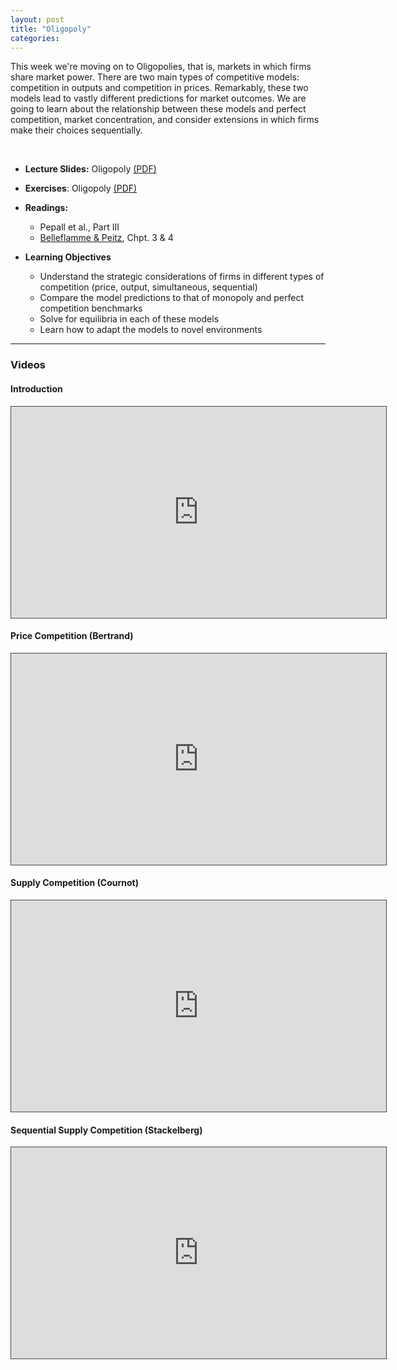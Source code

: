 ```yaml
---
layout: post
title: "Oligopoly"
categories: 
---
```




This week we're moving on to Oligopolies, that is, markets in which firms share market power. There are two main types of competitive models: competition in outputs and competition in prices. Remarkably, these two models lead to vastly different predictions for market outcomes. We are going to learn about the relationship between these models and perfect competition, market concentration, and consider extensions in which firms make their choices sequentially.


<br>



- **Lecture Slides:**  Oligopoly [(PDF)](https://drive.google.com/uc?export=download&id=12hYDTo0HSSU3phqaEcrhp5CBasj9BfR2)

- **Exercises**: Oligopoly [(PDF)](https://drive.google.com/uc?export=download&id=1tpM6uSbXxFPydrRzC3yDALL4-vh-wY1f)

-  **Readings:** 
   - Pepall et al., Part III
   - [Belleflamme & Peitz](https://www.cambridge.org/highereducation/books/industrial-organization/69870638F433E49AA6B20D24E3C9453E#contents), Chpt. 3 & 4

- **Learning Objectives**
  - Understand the strategic considerations of firms in different types of competition (price, output, simultaneous, sequential)
  - Compare the model predictions to that of monopoly and perfect competition benchmarks
  - Solve for equilibria in each of these models
  - Learn how to adapt the models to novel environments

---
### Videos

#### Introduction
<p><iframe width="600" height="338" style="border: 1px solid #464646;" src="https://york.cloud.panopto.eu/Panopto/Pages/Embed.aspx?id=f9c2274c-b2ad-4b25-9a87-ac5c0119d0df&amp;autoplay=false&amp;offerviewer=true&amp;showtitle=false&amp;showbrand=false&amp;start=0&amp;interactivity=all" allowfullscreen="allowfullscreen" allow="autoplay"></iframe></p>

#### Price Competition (Bertrand)
<p><iframe width="600" height="338" style="border: 1px solid #464646;" src="https://york.cloud.panopto.eu/Panopto/Pages/Embed.aspx?id=00757a1a-8dcd-4edb-a207-ac670130eabe&amp;autoplay=false&amp;offerviewer=true&amp;showtitle=false&amp;showbrand=false&amp;start=0&amp;interactivity=all" allowfullscreen="allowfullscreen" allow="autoplay"></iframe></p>

#### Supply Competition (Cournot)
<p><iframe width="600" height="338" style="border: 1px solid #464646;" src="https://york.cloud.panopto.eu/Panopto/Pages/Embed.aspx?id=f7be5222-80ac-4df0-ab52-ac6700d25953&amp;autoplay=false&amp;offerviewer=true&amp;showtitle=false&amp;showbrand=false&amp;start=0&amp;interactivity=all" allowfullscreen="allowfullscreen" allow="autoplay"></iframe></p>

#### Sequential Supply Competition (Stackelberg)
<p><iframe width="600" height="338" style="border: 1px solid #464646;" src="https://york.cloud.panopto.eu/Panopto/Pages/Embed.aspx?id=8eee2b39-1640-438f-a6ee-ac6b00c5d719&amp;autoplay=false&amp;offerviewer=true&amp;showtitle=false&amp;showbrand=false&amp;start=0&amp;interactivity=all" allowfullscreen="allowfullscreen" allow="autoplay"></iframe></p>

